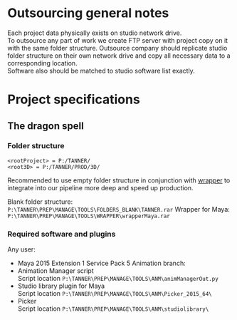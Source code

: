 # Outsourcing general notes
Each project data physically exists on studio network drive.  
To outsource any part of work we create FTP server with project copy on it with the same folder structure. Outsource company should replicate studio folder structure on their own network drive and copy all necessary data to a corresponding location.  
Software also should be matched to studio software list exactly.  

# Project specifications
## The dragon spell
### Folder structure
`<rootProject> = P:/TANNER/`  
`<root3D> = P:/TANNER/PROD/3D/`  

Recommended to use empty folder structure in conjunction with [wrapper](02-codex-dna#running-maya-and-nuke-with-wrappers) to integrate into our pipeline more deep and speed up production.

Blank folder structure: `P:\TANNER\PREP\MANAGE\TOOLS\FOLDERS_BLANK\TANNER.rar`
Wrapper for Maya: `P:\TANNER\PREP\MANAGE\TOOLS\WRAPPER\wrapperMaya.rar`

### Required software and plugins
Any user:
- Maya 2015 Extension 1 Service Pack 5
Animation branch:  
- Animation Manager script  
Script location `P:\TANNER\PREP\MANAGE\TOOLS\ANM\animManagerOut.py` 
- Studio library plugin for Maya  
Script location `P:\TANNER\PREP\MANAGE\TOOLS\ANM\Picker_2015_64\`
- Picker  
Script location `P:\TANNER\PREP\MANAGE\TOOLS\ANM\studiolibrary\`